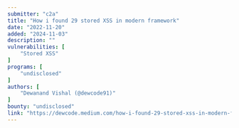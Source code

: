 ```yaml
---
submitter: "c2a"
title: "How i found 29 stored XSS in modern framework"
date: "2022-11-20"
added: "2024-11-03"
description: ""
vulnerabilities: [
    "Stored XSS"
]
programs: [
    "undisclosed"
]
authors: [
    "Dewanand Vishal (@dewcode91)"
]
bounty: "undisclosed"
link: "https://dewcode.medium.com/how-i-found-29-stored-xss-in-modern-framework-1cfe60a107a0"
---
```




